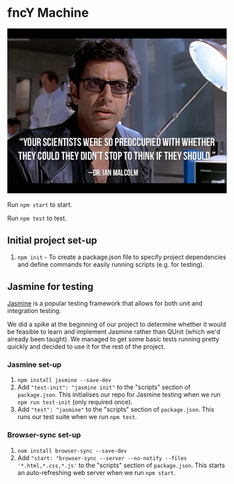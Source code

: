 # fncY Machine
![Picture of Jeff Goldblum](./images/jeff-goldblum.jpg)

Run `npm start` to start.

Run `npm test` to test.

## Initial project set-up
1. `npm init` - To create a package.json file to specify project dependencies and define commands for easily running scripts (e.g. for testing).

## Jasmine for testing
[Jasmine](https://github.com/jasmine/jasmine-npm) is a popular testing framework that allows for both unit and integration testing.

We did a spike at the beginning of our project to determine whether it would be feasible to learn and implement Jasmine rather than QUnit (which we'd already been taught). We managed to get some basic tests running pretty quickly and decided to use it for the rest of the project.

### Jasmine set-up
1. `npm install jasmine --save-dev` 
1. Add `"test-init": "jasmine init"` to the "scripts" section of `package.json`. This initialises our repo for Jasmine testing when we run `npm run test-init` (only required once).
1. Add `"test": "jasmine"` to the "scripts" section of `package.json`. This runs our test suite when we run `npm test`.

### Browser-sync set-up
1. `nom install browser-sync --save-dev`
1. Add `"start: "browser-sync --server --no-notify --files '*.html,*.css,*.js'` to the "scripts" section of `package.json`. This starts an auto-refreshing web server when we run `npm start`.
